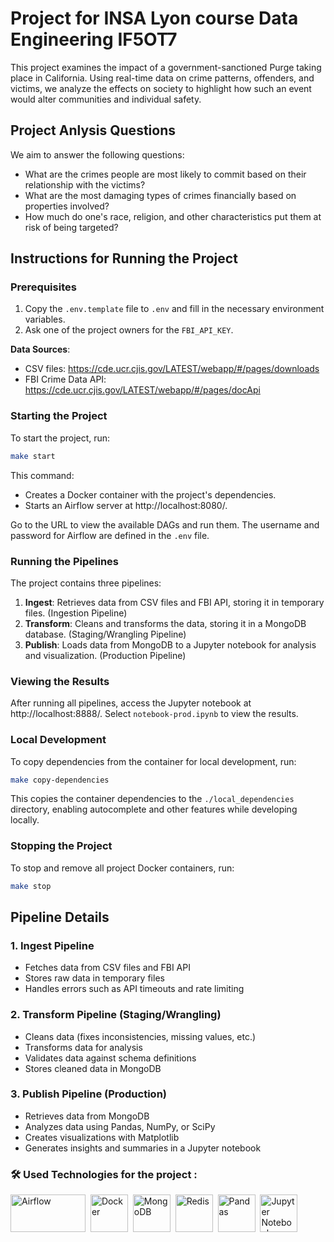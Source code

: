 # Project for INSA Lyon course Data Engineering IF5OT7

This project examines the impact of a government-sanctioned Purge taking place in California. Using real-time data on crime patterns, offenders, and victims, we analyze the effects on society to highlight how such an event would alter communities and individual safety.

## Project Anlysis Questions

We aim to answer the following questions:

- What are the crimes people are most likely to commit based on their relationship with the victims?
- What are the most damaging types of crimes financially based on properties involved?
- How much do one's race, religion, and other characteristics put them at risk of being targeted?

## Instructions for Running the Project

### Prerequisites

1. Copy the `.env.template` file to `.env` and fill in the necessary environment variables.
2. Ask one of the project owners for the `FBI_API_KEY`.

**Data Sources**:
- CSV files: https://cde.ucr.cjis.gov/LATEST/webapp/#/pages/downloads
- FBI Crime Data API: https://cde.ucr.cjis.gov/LATEST/webapp/#/pages/docApi

### Starting the Project

To start the project, run:

```bash
make start
```

This command:
- Creates a Docker container with the project's dependencies.
- Starts an Airflow server at http://localhost:8080/.

Go to the URL to view the available DAGs and run them. The username and password for Airflow are defined in the `.env` file.

### Running the Pipelines

The project contains three pipelines:

1. **Ingest**: Retrieves data from CSV files and FBI API, storing it in temporary files. (Ingestion Pipeline)
2. **Transform**: Cleans and transforms the data, storing it in a MongoDB database. (Staging/Wrangling Pipeline)
3. **Publish**: Loads data from MongoDB to a Jupyter notebook for analysis and visualization. (Production Pipeline)

### Viewing the Results

After running all pipelines, access the Jupyter notebook at http://localhost:8888/. Select `notebook-prod.ipynb` to view the results.

### Local Development

To copy dependencies from the container for local development, run:


```bash
make copy-dependencies
```

This copies the container dependencies to the `./local_dependencies` directory, enabling autocomplete and other features while developing locally.

### Stopping the Project

To stop and remove all project Docker containers, run:


```bash
make stop
```

## Pipeline Details

### 1. Ingest Pipeline

- Fetches data from CSV files and FBI API
- Stores raw data in temporary files
- Handles errors such as API timeouts and rate limiting

### 2. Transform Pipeline (Staging/Wrangling)

- Cleans data (fixes inconsistencies, missing values, etc.)
- Transforms data for analysis
- Validates data against schema definitions
- Stores cleaned data in MongoDB

### 3. Publish Pipeline (Production)

- Retrieves data from MongoDB
- Analyzes data using Pandas, NumPy, or SciPy
- Creates visualizations with Matplotlib
- Generates insights and summaries in a Jupyter notebook

### :hammer_and_wrench: Used Technologies for the project :

<div>
  <img src="https://upload.wikimedia.org/wikipedia/commons/d/de/AirflowLogo.png" title="Airflow" alt="Airflow" width="120" height="60"/>&nbsp;
  <img src="https://github.com/marwin1991/profile-technology-icons/blob/main/icons/docker.png" title="Docker" alt="Docker" width="60" height="60"/>&nbsp;
  <img src="https://github.com/marwin1991/profile-technology-icons/blob/main/icons/mongodb.png" title="MongoDB" alt="MongoDB" width="60" height="60"/>&nbsp;
  <img src="https://github.com/marwin1991/profile-technology-icons/blob/main/icons/redis.png" title="Redis" alt="Redis" width="60" height="60"/>&nbsp;
  <img src="https://github.com/marwin1991/profile-technology-icons/blob/main/icons/pandas.png" title="Pandas" alt="Pandas" width="60" height="60"/>&nbsp;
  <img src="https://upload.wikimedia.org/wikipedia/commons/3/38/Jupyter_logo.svg" title="Jupyter Notebook" alt="Jupyter Notebook" width="60" height="60"/>
</div>

